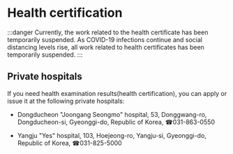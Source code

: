 # Health certification

:::danger Currently, the work related to the health certificate has been temporarily suspended.
As COVID-19 infections continue and social distancing levels rise,
all work related to health certificates has been temporarily suspended.
:::

## Private hospitals

If you need health examination results(health certification),
you can apply or issue it at the following private hospitals:

- Dongducheon "Joongang Seongmo" hospital, 53, Donggwang-ro, Dongducheon-si, Gyeonggi-do, Republic of Korea, ☎031-863-0550

- Yangju "Yes" hospital, 103, Hoejeong-ro, Yangju-si, Gyeonggi-do, Republic of Korea, ☎031-825-5000
